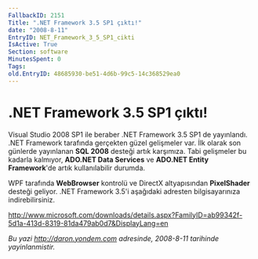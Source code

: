 ```yaml
---
FallbackID: 2151
Title: ".NET Framework 3.5 SP1 çıktı!"
date: "2008-8-11"
EntryID: NET_Framework_3_5_SP1_cikti
IsActive: True
Section: software
MinutesSpent: 0
Tags: 
old.EntryID: 48685930-be51-4d6b-99c5-14c368529ea0
---
```

# .NET Framework 3.5 SP1 çıktı!
Visual Studio 2008 SP1 ile beraber .NET Framework 3.5 SP1 de yayınlandı.
.NET Framework tarafında gerçekten güzel gelişmeler var. İlk olarak son
günlerde yayınlanan **SQL 2008** desteği artık karşımıza. Tabi
gelişmeler bu kadarla kalmıyor, **ADO.NET Data Services** ve **ADO.NET
Entity Framework**'de artık kullanılabilir durumda.

WPF tarafında **WebBrowser** kontrolü ve DirectX altyapısından
**PixelShader** desteği geliyor. .NET Framework 3.5'i aşağıdaki adresten
bilgisayarınıza indirebilirsiniz.

<http://www.microsoft.com/downloads/details.aspx?FamilyID=ab99342f-5d1a-413d-8319-81da479ab0d7&DisplayLang=en>



*Bu yazi http://daron.yondem.com adresinde, 2008-8-11 tarihinde yayinlanmistir.*
